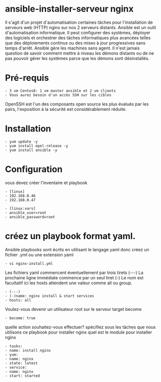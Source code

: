 # ansible-installer-serveur nginx
Il s'agit d'un projet d'automatisation certaines tâches pour l'installation de serveurs web (HTTP) nginx sur nos 2 serveurs distants.
Ansible est un outil d'automatisation informatique. Il peut configurer des systèmes, déployer des logiciels et orchestrer des tâches informatiques plus avancées telles que des déploiements continus ou des mises à jour progressives sans temps d'arrêt. Ansible gère les machines sans agent. Il n'est jamais question de savoir comment mettre à niveau les démons distants ou de ne pas pouvoir gérer les systèmes parce que les démons sont désinstallés.

# Pré-requis
    - 3 vm Centos8: 1 vm master ansible et 2 vm clients
    - Vous aurez besoin d'un accès SSH sur les cibles
OpenSSH est l'un des composants open source les plus évalués par les pairs, l'exposition à la sécurité est considérablement réduite.
# Installation
    - yum update -y
    - yum install epel-release -y 
    - yum install ansible -y
# Configuration
vous devez créer l'inventaire et playbook
    
    - [linux]
    - 192.168.0.46
    - 192.168.0.47
   
    - [linux:vars]
    - ansible_user=root
    - ansible_password=root
 
# créez un playbook format yaml.
Ansible playbooks sont écrits en utilisant le langage yaml donc créez un fichier .yml ou une extension yaml

    - vi nginx-install.yml

Les fichiers yaml commencent éventuellement par trois tirets (---)
La prochaine ligne immédiate commence par un seul tiret (-)
Le nom est facultatif ici les hosts attendent une valeur comme all ou group.

    - (---)
    - (-)name: nginx install & start services
    - hosts: all
  
Voulez-vous devenir un utilisateur root sur le serveur target become

    - become: true

quelle action souhaitez-vous effectuer? spécifiez sous les tâches que nous utilisons ce playbook pour installer nginx
quel est le module pour installer nginx

    - tasks:
    - name: install nginx
    - yum:
    - name: nginx
    - state: latest
    - service:
    - name: nginx
    - start: started
  

